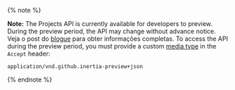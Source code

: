 {% note %}

**Note:** The Projects API is currently available for developers to preview. During the preview period, the API may change without advance notice. Veja o post do [blogue](https://developer.github.com/changes/2016-10-27-changes-to-projects-api) para obter informações completas. To access the API during the preview period, you must provide a custom [media type](/v3/media) in the `Accept` header:

```
application/vnd.github.inertia-preview+json
```

{% endnote %}
